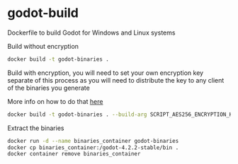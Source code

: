 # godot-build

Dockerfile to build Godot for Windows and Linux systems

Build without encryption

```sh
docker build -t godot-binaries .
```

Build with encryption, you will need to set your own encryption key separate of this process as you will need to distribute the key to any client of the binaries you generate

More info on how to do that [here](https://docs.godotengine.org/en/stable/contributing/development/compiling/compiling_with_script_encryption_key.html)

```sh
docker build -t godot-binaries . --build-arg SCRIPT_AES256_ENCRYPTION_KEY=$(echo $SCRIPT_AES256_ENCRYPTION_KEY)
```

Extract the binaries

```sh
docker run -d --name binaries_container godot-binaries
docker cp binaries_container:/godot-4.2.2-stable/bin .
docker container remove binaries_container
```
